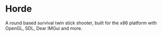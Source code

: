 # Horde
A round based survival twin stick shooter, built for the x86 platform with OpenGL, SDL, Dear IMGui and more.

